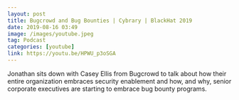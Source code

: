 ```yaml
---
layout: post
title: Bugcrowd and Bug Bounties | Cybrary | BlackHat 2019
date: 2019-08-16 03:49
image: /images/youtube.jpeg
tag: Podcast
categories: [youtube]
link: https://youtu.be/HPWU_p3oSGA
---
```

Jonathan sits down with Casey Ellis from Bugcrowd to talk about how their entire organization embraces security enablement and how, and why, senior corporate executives are starting to embrace bug bounty programs.
